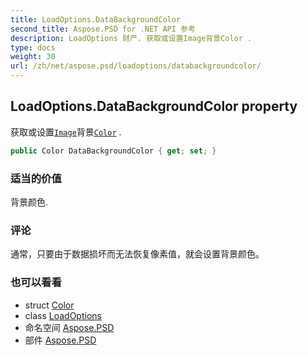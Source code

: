 ```yaml
---
title: LoadOptions.DataBackgroundColor
second_title: Aspose.PSD for .NET API 参考
description: LoadOptions 财产. 获取或设置Image背景Color .
type: docs
weight: 30
url: /zh/net/aspose.psd/loadoptions/databackgroundcolor/
---
```

## LoadOptions.DataBackgroundColor property

获取或设置[`Image`](../../image/)背景[`Color`](../../color/) .

```csharp
public Color DataBackgroundColor { get; set; }
```

### 适当的价值

背景颜色.

### 评论

通常，只要由于数据损坏而无法恢复像素值，就会设置背景颜色。

### 也可以看看

* struct [Color](../../color/)
* class [LoadOptions](../)
* 命名空间 [Aspose.PSD](../../loadoptions/)
* 部件 [Aspose.PSD](../../../)


